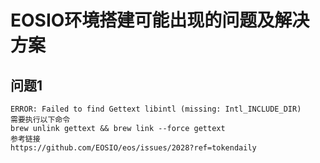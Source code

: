 # EOSIO环境搭建可能出现的问题及解决方案

## 问题1
```
ERROR: Failed to find Gettext libintl (missing: Intl_INCLUDE_DIR)
需要执行以下命令
brew unlink gettext && brew link --force gettext
参考链接
https://github.com/EOSIO/eos/issues/2028?ref=tokendaily
```
